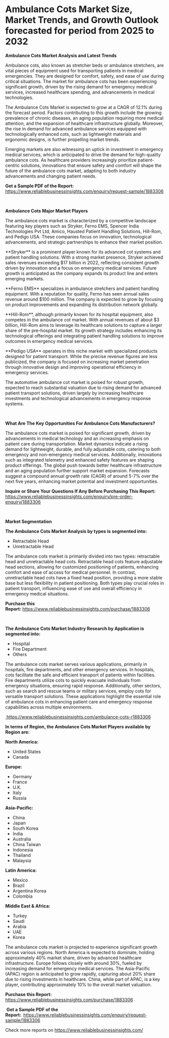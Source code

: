 <p><h1>Ambulance Cots Market Size, Market Trends, and Growth Outlook forecasted for period from 2025 to 2032</h1></p><p><strong>Ambulance Cots Market Analysis and Latest Trends</strong></p>
<p><p>Ambulance cots, also known as stretcher beds or ambulance stretchers, are vital pieces of equipment used for transporting patients in medical emergencies. They are designed for comfort, safety, and ease of use during critical situations. The market for ambulance cots has been experiencing significant growth, driven by the rising demand for emergency medical services, increased healthcare spending, and advancements in medical technologies.</p><p>The Ambulance Cots Market is expected to grow at a CAGR of 12.1% during the forecast period. Factors contributing to this growth include the growing prevalence of chronic diseases, an aging population requiring more medical attention, and the expansion of healthcare infrastructure globally. Moreover, the rise in demand for advanced ambulance services equipped with technologically enhanced cots, such as lightweight materials and ergonomic designs, is further propelling market trends.</p><p>Emerging markets are also witnessing an uptick in investment in emergency medical services, which is anticipated to drive the demand for high-quality ambulance cots. As healthcare providers increasingly prioritize patient-centric solutions, innovations that ensure safety and comfort will shape the future of the ambulance cots market, adapting to both industry advancements and changing patient needs.</p></p>
<p><strong>Get a Sample PDF of the Report:&nbsp;</strong> <a href="https://www.reliablebusinessinsights.com/enquiry/request-sample/1883306?utm_campaign=2250&utm_medium=2&utm_source=Github&utm_content=ia&utm_term=17022025&utm_id=ambulance-cots">https://www.reliablebusinessinsights.com/enquiry/request-sample/1883306</a></p>
<p>&nbsp;</p>
<p><strong>Ambulance Cots Major Market Players</strong></p>
<p><p>The ambulance cots market is characterized by a competitive landscape featuring key players such as Stryker, Ferno EMS, Spencer India Technologies Pvt Ltd, Amico, Hausted Patient Handling Solutions, Hill-Rom, and Pedigo USA. These companies focus on innovation, technological advancements, and strategic partnerships to enhance their market position.</p><p>**Stryker** is a prominent player known for its advanced cot systems and patient handling solutions. With a strong market presence, Stryker achieved sales revenues exceeding $17 billion in 2022, reflecting consistent growth driven by innovation and a focus on emergency medical services. Future growth is anticipated as the company expands its product line and enters emerging markets.</p><p>**Ferno EMS** specializes in ambulance stretchers and patient handling equipment. With a reputation for quality, Ferno has seen annual sales revenue around $100 million. The company is expected to grow by focusing on product improvements and expanding its distribution network globally.</p><p>**Hill-Rom**, although primarily known for its hospital equipment, also competes in the ambulance cot market. With annual revenues of about $3 billion, Hill-Rom aims to leverage its healthcare solutions to capture a larger share of the pre-hospital market. Its growth strategy includes enhancing its technological offerings and integrating patient handling solutions to improve outcomes in emergency medical services.</p><p>**Pedigo USA** operates in this niche market with specialized products designed for patient transport. While the precise revenue figures are less publicized, the company is focused on increasing market penetration through innovative design and improving operational efficiency in emergency services.</p><p>The automotive ambulance cot market is poised for robust growth, expected to reach substantial valuation due to rising demand for advanced patient transport solutions, driven largely by increasing healthcare investments and technological advancements in emergency response systems.</p></p>
<p>&nbsp;</p>
<p><strong>What Are The Key Opportunities For Ambulance Cots Manufacturers?</strong></p>
<p><p>The ambulance cots market is poised for significant growth, driven by advancements in medical technology and an increasing emphasis on patient care during transportation. Market dynamics indicate a rising demand for lightweight, durable, and fully adjustable cots, catering to both emergency and non-emergency medical services. Additionally, innovations such as integrated telemetry and enhanced safety features are shaping product offerings. The global push towards better healthcare infrastructure and an aging population further support market expansion. Forecasts suggest a compound annual growth rate (CAGR) of around 5-7% over the next five years, enhancing market potential and investment opportunities.</p></p>
<p><strong>Inquire or Share Your Questions If Any Before Purchasing This Report:</strong> <a href="https://www.reliablebusinessinsights.com/enquiry/pre-order-enquiry/1883306?utm_campaign=2250&utm_medium=2&utm_source=Github&utm_content=ia&utm_term=17022025&utm_id=ambulance-cots">https://www.reliablebusinessinsights.com/enquiry/pre-order-enquiry/1883306</a></p>
<p>&nbsp;</p>
<p><strong>Market Segmentation</strong></p>
<p><strong>The Ambulance Cots Market Analysis by types is segmented into:</strong></p>
<p><ul><li>Retractable Head</li><li>Unretractable Head</li></ul></p>
<p><p>The ambulance cots market is primarily divided into two types: retractable head and unretractable head cots. Retractable head cots feature adjustable head sections, allowing for customized positioning of patients, enhancing comfort and ease of access for medical personnel. In contrast, unretractable head cots have a fixed head position, providing a more stable base but less flexibility in patient positioning. Both types play crucial roles in patient transport, influencing ease of use and overall efficiency in emergency medical situations.</p></p>
<p><strong>Purchase this Report:&nbsp;</strong><a href="https://www.reliablebusinessinsights.com/purchase/1883306?utm_campaign=2250&utm_medium=2&utm_source=Github&utm_content=ia&utm_term=17022025&utm_id=ambulance-cots">https://www.reliablebusinessinsights.com/purchase/1883306</a></p>
<p>&nbsp;</p>
<p><strong>The Ambulance Cots Market Industry Research by Application is segmented into:</strong></p>
<p><ul><li>Hospital</li><li>Fire Department</li><li>Others</li></ul></p>
<p><p>The ambulance cots market serves various applications, primarily in hospitals, fire departments, and other emergency services. In hospitals, cots facilitate the safe and efficient transport of patients within facilities. Fire departments utilize cots to quickly evacuate individuals from emergency situations, ensuring rapid response. Additionally, other sectors, such as search and rescue teams or military services, employ cots for versatile transport solutions. These applications highlight the essential role of ambulance cots in enhancing patient care and emergency response capabilities across multiple environments.</p></p>
<p><a href="https://www.reliablebusinessinsights.com/ambulance-cots-r1883306?utm_campaign=2250&utm_medium=2&utm_source=Github&utm_content=ia&utm_term=17022025&utm_id=ambulance-cots">&nbsp;https://www.reliablebusinessinsights.com/ambulance-cots-r1883306</a></p>
<p><strong>In terms of Region, the Ambulance Cots Market Players available by Region are:</strong></p>
<p>
    <p> <strong> North America: </strong>
        <ul>
            <li>United States</li>
            <li>Canada</li>
        </ul>
        </p> 
    <p> <strong> Europe: </strong>
        <ul>
            <li>Germany</li>
            <li>France</li>
            <li>U.K.</li>
            <li>Italy</li>
            <li>Russia</li>
        </ul>
        </p> 
    <p> <strong> Asia-Pacific: </strong>
        <ul>
            <li>China</li>
            <li>Japan</li>
            <li>South Korea</li>
            <li>India</li>
            <li>Australia</li>
            <li>China Taiwan</li>
            <li>Indonesia</li>
            <li>Thailand</li>
            <li>Malaysia</li>
        </ul>
        </p> 
    <p> <strong> Latin America: </strong>
        <ul>
            <li>Mexico</li>
            <li>Brazil</li>
            <li>Argentina Korea</li>
            <li>Colombia</li>
        </ul>
        </p> 
    <p> <strong> Middle East & Africa: </strong>
        <ul>
            <li>Turkey</li>
            <li>Saudi</li>
            <li>Arabia</li>
            <li>UAE</li>
            <li>Korea</li>
        </ul>
    </p>
    </p>
<p><p>The ambulance cots market is projected to experience significant growth across various regions. North America is expected to dominate, holding approximately 40% market share, driven by advanced healthcare infrastructure. Europe follows closely with around 30%, fueled by increasing demand for emergency medical services. The Asia-Pacific (APAC) region is anticipated to grow rapidly, capturing about 20% share due to rising investments in healthcare. China, while part of APAC, is a key player, contributing approximately 10% to the overall market valuation.</p></p>
<p><strong>Purchase this Report: </strong><a href="https://www.reliablebusinessinsights.com/purchase/1883306?utm_campaign=2250&utm_medium=2&utm_source=Github&utm_content=ia&utm_term=17022025&utm_id=ambulance-cots">https://www.reliablebusinessinsights.com/purchase/1883306</a></p>
<p>&nbsp;<strong>Get a Sample PDF of the Report:&nbsp;&nbsp;</strong><a href="https://www.reliablebusinessinsights.com/enquiry/request-sample/1883306?utm_campaign=2250&utm_medium=2&utm_source=Github&utm_content=ia&utm_term=17022025&utm_id=ambulance-cots">https://www.reliablebusinessinsights.com/enquiry/request-sample/1883306</a></p>
<p><strong></strong></p>
<p>Check more reports on <a href="https://www.reliablebusinessinsights.com/?utm_campaign=2250&utm_medium=2&utm_source=Github&utm_content=ia&utm_term=17022025&utm_id=ambulance-cots">https://www.reliablebusinessinsights.com/</a></p>